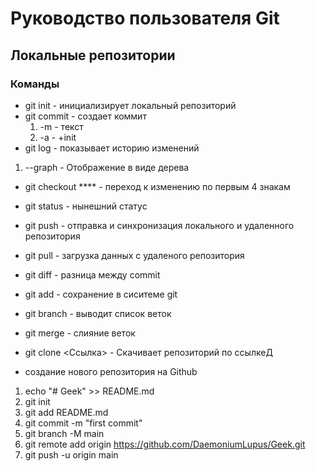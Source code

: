 # Руководство пользователя Git
## Локальные репозитории
### Команды
* git init - инициализирует локальный репозиторий
* git commit - создает коммит 
  1. -m - текст
  2. -a - +init
* git log - показывает историю изменений
 1. --graph - Отображение в виде дерева
* git checkout **** - переход к изменению по первым 4 знакам
* git status - нынешний статус
* git push - отправка и синхронизация локального и удаленного репозитория
* git pull - загрузка данных с удаленого репозитория
* git diff - разница между commit
* git add - сохранение в сиситеме git
* git branch - выводит список веток
* git merge - слияние веток
* git clone <Ссылка> - Скачивает репозиторий по ссылкеД



* создание нового репозитория на Github
1. echo "# Geek" >> README.md
2. git init
3. git add README.md
4. git commit -m "first commit"
5. git branch -M main
6. git remote add origin https://github.com/DaemoniumLupus/Geek.git
7. git push -u origin main